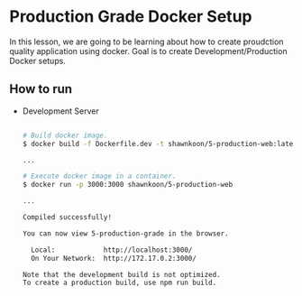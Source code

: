 # Production Grade Docker Setup

In this lesson, we are going to be learning about how to create proudction quality application using docker. Goal is to create Development/Production Docker setups.

## How to run

- Development Server

    ```bash

    # Build docker image.
    $ docker build -f Dockerfile.dev -t shawnkoon/5-production-web:latest .

    ...

    # Execute docker image in a container.
    $ docker run -p 3000:3000 shawnkoon/5-production-web

    ...

    Compiled successfully!

    You can now view 5-production-grade in the browser.

      Local:            http://localhost:3000/
      On Your Network:  http://172.17.0.2:3000/

    Note that the development build is not optimized.
    To create a production build, use npm run build.

    ```
